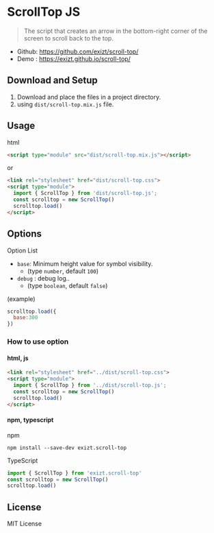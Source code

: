 # ScrollTop JS
> The script that creates an arrow in the bottom-right corner of the screen to scroll back to the top.

* Github: https://github.com/exizt/scroll-top/
* Demo : https://exizt.github.io/scroll-top/


## Download and Setup
1. Download and place the files in a project directory.
2. using `dist/scroll-top.mix.js` file.


## Usage
html
```html
<script type="module" src="dist/scroll-top.mix.js"></script>
```

or

```html
<link rel="stylesheet" href="dist/scroll-top.css">
<script type="module">
  import { ScrollTop } from 'dist/scroll-top.js';
  const scrolltop = new ScrollTop()
  scrolltop.load()
</script>
```


## Options
Option List
- `base`: Minimum height value for symbol visibility.
  - (type `number`, default `100`)
- `debug` : debug log..
  - (type `boolean`, default `false`)


(example)
```js
scrolltop.load({
  base:300
})
```


### How to use option
#### html, js
```html
<link rel="stylesheet" href="../dist/scroll-top.css">
<script type="module">
  import { ScrollTop } from '../dist/scroll-top.js';
  const scrolltop = new ScrollTop()
  scrolltop.load()
</script>
```

#### npm, typescript
npm
```shell
npm install --save-dev exizt.scroll-top
```

TypeScript
```ts
import { ScrollTop } from 'exizt.scroll-top'
const scrolltop = new ScrollTop()
scrolltop.load()
```


## License

MIT License